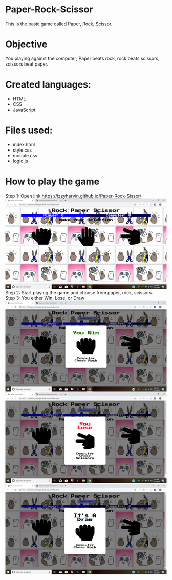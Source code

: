 # Paper-Rock-Scissor
This is the basic game called Paper, Rock, Scissor.

# Objective
You playing against the computer; Paper beats rock, rock beats scissors, scissors beat paper.

# Created languages:
* HTML
* CSS
* JavaScript

# Files used:
* index.html
* style.css
* module.css
* logic.js
 
# How to play the game
Step 1: Open link https://izzyharvin.github.io/Paper-Rock-Sissor/
<br>
![Game](./pictures/Game.png)
<br>
Step 2: Start playing the game and choose from paper, rock, scissors.
<br>
Step 3: You either Win, Lose, or Draw
<br>
![Win](./pictures/Win.png)
<br>
![Lose](./pictures/Lose.png)
<br>
![Draw](./pictures/Draw.png)
<br>
